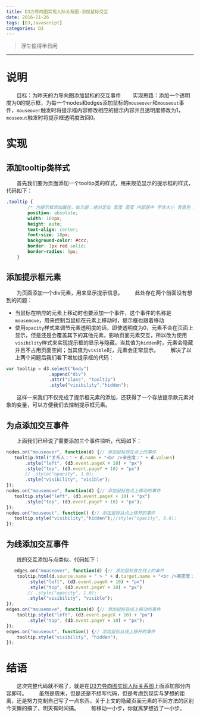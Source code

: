 ```yaml
---
title: D3力导向图实现人际关系图-添加鼠标交互
date: 2016-11-26
tags: [D3,Javascript]
categories: D3
---
```

> 浮生偷得半日闲

***
# 说明
　　目标：为昨天的力导向图添加鼠标的交互事件
　　实现思路：添加一个透明度为0的提示框，为每一个nodes和edges添加鼠标的`mouseover`和`mouseout`事件，`mouseover`触发时将提示框内容修改相应的提示内容并且透明度修改为1，`mouseout`触发时将提示框透明度改回0。

<!-- more -->
# 实现
## 添加tooltip类样式
　　首先我们要为页面添加一个tooltip类的样式，用来规范显示的提示框的样式，代码如下：
```css
.tooltip {
        /* 为提示框添加属性，依次是：绝对定位 宽度 高度 内部居中 字体大小 背景色 边框 边框圆角*/
        position: absolute;
        width: 100px;
        height: auto;
        text-align: center;
        font-size: 18px;
        background-color: #ccc;
        border: 1px red solid;
        border-radius: 5px;
    }
```
## 添加提示框元素
　　为页面添加一个div元素，用来显示提示信息。
　　此处存在两个前面没有想到的问题：
  - 当鼠标在响应的元素上移动时也要添加一个事件，这个事件的名称是`mousemove`，用来控制当鼠标在元素上移动时，提示框也跟着移动
  - 使用`opacity`样式来调节元素透明度的话，即使透明度为0，元素不会在页面上显示，但是还是会覆盖其下的其他元素，影响页面元素交互，所以改为使用`visibility`样式来实现提示框的显示与隐藏，当其值为`hidden`时，元素会隐藏并且不占用页面空间；当其值为`visible`时，元素会正常显示。
　　解决了以上两个问题后我们看下增加提示框的代码：
```js
var tooltip = d3.select("body")
                .append("div")
                .attr("class", "tooltip")
                .style("visibility","hidden");
```
　　这样一来我们不仅完成了提示框元素的添加，还获得了一个存放提示款元素对象的变量，可以方便我们去控制提示框元素。
## 为点添加交互事件
　　上面我们已经说了需要添加三个事件监听，代码如下：
 ```js
 nodes.on("mouseover", function(d) {// 添加鼠标放在点上的事件
	tooltip.html("关系人：" + d.name + "<br />亲密度：" + d.values)
		.style("left", (d3.event.pageX + 10) + "px")
		.style("top", (d3.event.pageY + 10) + "px")
		// .style("opacity", 1.0);
		.style("visibility", "visible");
});
nodes.on("mousemove", function(d) {// 添加鼠标在点上移动的事件
    tooltip.style("left", (d3.event.pageX + 10) + "px")
        .style("top", (d3.event.pageY + 10) + "px");
});
nodes.on("mouseout", function() {// 添加鼠标从点上移开的事件
    tooltip.style("visibility","hidden");//style("opacity", 0.0);
});
```
## 为线添加交互事件
　　线的交互添加与点类似，代码如下：
```js
   edges.on("mouseover", function(d) {// 添加鼠标放在线上的事件
    tooltip.html(d.source.name + " > " + d.target.name + "<br />亲密度：" + d.target.values)
        .style("left", (d3.event.pageX + 10) + "px")
        .style("top", (d3.event.pageY + 10) + "px")
        // .style("opacity", 1.0);
        .style("visibility", "visible");
});
edges.on("mousemove", function(d) {// 添加鼠标在线上移动的事件
    tooltip.style("left", (d3.event.pageX + 10) + "px")
        .style("top", (d3.event.pageY + 10) + "px");
});
edges.on("mouseout", function() {// 添加鼠标从线上移开的事件
    tooltip.style("visibility", "hidden");
});
```
# 结语
 　　这次完整代码就不贴了，就是在[D3力导向图实现人际关系图](https://lfy55.github.io/2016/11/25/D3%E5%8A%9B%E5%AF%BC%E5%90%91%E5%9B%BE%E5%AE%9E%E7%8E%B0%E4%BA%BA%E9%99%85%E5%85%B3%E7%B3%BB%E5%9B%BE/)上面添加部分内容即可。
 　　虽然是周末，但是还是不想写代码，但是考虑到现实与梦想的距离，还是努力克制自己写了一点东西，关于上文的隐藏页面元素的不同方法的区别今天懒的搞了，明天有时间搞。
 　　每移动一小步，你就离梦想近了一小步。